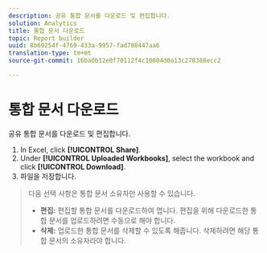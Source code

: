 ```yaml
---
description: 공유 통합 문서를 다운로드 및 편집합니다.
solution: Analytics
title: 통합 문서 다운로드
topic: Report builder
uuid: 8b69254f-4769-433a-9957-fad788447aa6
translation-type: tm+mt
source-git-commit: 16ba0b12e0f70112f4c10804d0a13c278388ecc2

---
```



# 통합 문서 다운로드

공유 통합 문서를 다운로드 및 편집합니다.

1. In Excel, click **[!UICONTROL Share]**.
1. Under **[!UICONTROL Uploaded Workbooks]**, select the workbook and click **[!UICONTROL Download]**.
1. 파일을 저장합니다.
>다음 선택 사항은 통합 문서 소유자만 사용할 수 있습니다.
>
>* **편집:** 편집할 통합 문서를 다운로드하여 엽니다. 편집을 위해 다운로드한 통합 문서를 업로드하려면 수동으로 해야 합니다.
>* **삭제:** 업로드한 통합 문서를 삭제할 수 있도록 해줍니다. 삭제하려면 해당 통합 문서의 소유자라야 합니다.
>


